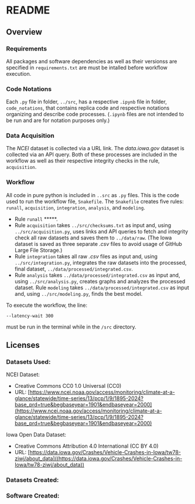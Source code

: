 # README

## Overview

### Requirements
All packages and software dependencies as well as their versionss are specified in `requirements.txt` are must be intalled before workflow execution.

### Code Notations
Each `.py` file in folder, `../src`, has a respective `.ipynb` file in folder, `code_notations`, that contains replica code and respective notations organizing and describe code processes. (`.ipynb` files are not intended to be run and are for notation purposes only.)

### Data Acquisition
The *NCEI* dataset is collected via a URL link. The *data.iowa.gov* dataset is collected via an API query. Both of these processes are included in the workflow as well as their respective integrity checks in the rule, `acquisition`.

### Workflow
All code in pure python is included in `..src` as `.py` files. This is the code used to run the workflow file, `Snakefile`. The `Snakefile` creates five rules: `runall`, `acquisition`, `integration`, `analysis`, and `modeling`.

- Rule `runall` *****.
- Rule `acquisition` takes `../src/checksums.txt` as input and, using `../src/acquisition.py`, uses links and API queries to fetch and integrity check all raw datasets and saves them to `../data/raw`. (The Iowa dataset is saved as three separate *.csv* files to avoid usage of GitHub Large File Storage.)
- Rule `integration` takes all raw *.csv* files as input and, using `../src/integration.py`, integrates the raw datasets into the processed, final dataset, `../data/processed/integrated.csv`.
- Rule `analysis` takes `../data/processed/integrated.csv` as input and, using `../src/analysis.py`, creates graphs and analyzes the processed dataset. Rule `modeling` takes `../data/processed/integrated.csv` as input and, using `../src/modeling.py`, finds the best model.

To execute the workflow, the line:

```
--latency-wait 300
```

must be run in the terminal while in the `/src` directory.

## Licenses

### Datasets Used:
NCEI Dataset:
- Creative Commons CC0 1.0 Universal (CC0)
- URL: [https://www.ncei.noaa.gov/access/monitoring/climate-at-a-glance/statewide/time-series/13/pcp/1/9/1895-2024?base_prd=true&begbaseyear=1901&endbaseyear=2000](https://www.ncei.noaa.gov/access/monitoring/climate-at-a-glance/statewide/time-series/13/pcp/1/9/1895-2024?base_prd=true&begbaseyear=1901&endbaseyear=2000)

Iowa Open Data Dataset:
- Creative Commons Attribution 4.0 International (CC BY 4.0)
- URL: [https://data.iowa.gov/Crashes/Vehicle-Crashes-in-Iowa/tw78-ziwj/about_data]((https://data.iowa.gov/Crashes/Vehicle-Crashes-in-Iowa/tw78-ziwj/about_data))

### Datasets Created:


### Software Created: